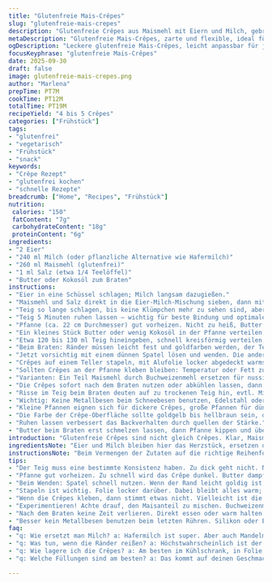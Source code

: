 ```yaml
---
title: "Glutenfreie Mais-Crêpes"
slug: "glutenfreie-mais-crepes"
description: "Glutenfreie Crêpes aus Maismehl mit Eiern und Milch, gebraten in Butter. Leicht anpasstbar durch Verwendung von Hafermilch statt Kuhmilch, oder Kokosöl beim Braten. Die Zubereitung erfordert Aufmerksamkeit auf Teigkonsistenz und Brattemperatur für zarte, nicht zu dichte Crêpes. Typisches Herstellungsverfahren mit Schwenken in der Pfanne, achtsam auf Farbe und Textur achten. Gut geeignet für Vegetarier, nussfrei. Kleine Tipp-Variationen und Fehlerquellen in der Behandlung des Teigs und beim Braten erläutert. Eignet sich als Basis für süße und herzhafte Varianten."
metaDescription: "Glutenfreie Mais-Crêpes, zarte und flexible, ideal für süße oder herzhafte Variationen. Perfekt für Vegetarier."
ogDescription: "Leckere glutenfreie Mais-Crêpes, leicht anpassbar für jeden Geschmack. Ideal als Basis für kreative Füllungen."
focusKeyphrase: "glutenfreie Mais-Crêpes"
date: 2025-09-30
draft: false
image: glutenfreie-mais-crepes.png
author: "Marlena"
prepTime: PT7M
cookTime: PT12M
totalTime: PT19M
recipeYield: "4 bis 5 Crêpes"
categories: ["Frühstück"]
tags:
- "glutenfrei"
- "vegetarisch"
- "Frühstück"
- "snack"
keywords:
- "Crêpe Rezept"
- "glutenfrei kochen"
- "schnelle Rezepte"
breadcrumb: ["Home", "Recipes", "Frühstück"]
nutrition: 
 calories: "150"
 fatContent: "7g"
 carbohydrateContent: "18g"
 proteinContent: "6g"
ingredients:
- "2 Eier"
- "240 ml Milch (oder pflanzliche Alternative wie Hafermilch)"
- "260 ml Maismehl (glutenfrei)"
- "1 ml Salz (etwa 1/4 Teelöffel)"
- "Butter oder Kokosöl zum Braten"
instructions:
- "Eier in eine Schüssel schlagen; Milch langsam dazugießen."
- "Maismehl und Salz direkt in die Eier-Milch-Mischung sieben, dann mit einem Schneebesen grob verrühren."
- "Teig so lange schlagen, bis keine Klümpchen mehr zu sehen sind, aber nicht zu lange, sonst wird die Textur zäh."
- "Teig 5 Minuten ruhen lassen – wichtig für beste Bindung und optimale Feuchtigkeit."
- "Pfanne (ca. 22 cm Durchmesser) gut vorheizen. Nicht zu heiß, Butter muss zart schäumen, nicht verbrennen."
- "Ein kleines Stück Butter oder wenig Kokosöl in der Pfanne verteilen, Pfanne schwenken, damit die Oberfläche leicht bedeckt ist."
- "Etwa 120 bis 130 ml Teig hineingeben, schnell kreisförmig verteilen, damit eine dünne Schicht entsteht."
- "Beim Braten: Ränder müssen leicht fest und goldfarben werden, der Teig oberflächlich trocken. Das passiert meist nach 1 bis 1,5 Minuten auf mittlerer Hitze."
- "Jetzt vorsichtig mit einem dünnen Spatel lösen und wenden. Die andere Seite braucht nur etwa 30 Sekunden, bis sie eine hellbraune Farbe hat – zu lang macht das Crêpe trocken."
- "Crêpes auf einem Teller stapeln, mit Alufolie locker abgedeckt warmstellen. So bleibt Feuchtigkeit im Inneren."
- "Sollten Crêpes an der Pfanne kleben bleiben: Temperatur oder Fett zu niedrig oder Teig zu dickflüssig. Leicht mit mehr Fett arbeiten, eventuell Teig dünner machen mit etwas Milch."
- "Varianten: Ein Teil Maismehl durch Buchweizenmehl ersetzen für nussiges Aroma oder etwas Vanille und Zimt für süßen Touch."
- "Die Crêpes sofort nach dem Braten nutzen oder abkühlen lassen, dann bei niedriger Temperatur erneut kurz erwärmen."
- "Risse im Teig beim Braten deuten auf zu trockenen Teig hin, evtl. Milchanteil erhöhen."
- "Wichtig: Keine Metallbesen beim Schneebesen benutzen, Edelstahl oder Silikon sind besser, vermeidet zuviel Luft und ungleichmäßigen Teig."
- "Kleine Pfannen eignen sich für dickere Crêpes, große Pfannen für dünne, sehr zarte."
- "Die Farbe der Crêpe-Oberfläche sollte goldgelb bis hellbraun sein, dunkle Stellen deuten auf zu hohe Hitze oder verbrannte Butter."
- "Ruhen lassen verbessert das Backverhalten durch quellen der Stärke."
- "Butter beim Braten erst schmelzen lassen, dann Pfanne kippen und überschüssiges Fett entfernen, nur hauchdünn ist ausreichend."
introduction: "Glutenfreie Crêpes sind nicht gleich Crêpes. Klar, Maismehl statt Weizenmehl ändert alles. Ich hab gelernt: Die Textur ist viel fragiler, leicht zerreißbar. Bisschen Milch weglassen und mal Hafermilch probieren, für leichte Süße und bessere Bindung. Eier sind das Bindeglied, die den Teig zusammenhalten, sonst wird's bröselig. Die richtige Hitze? Nicht zu heiß, butterduftend und schattig, da entfalten sich die Aromen und die Oberfläche trocknet perfekt ab. Zu hohe Hitze macht die Ränder schnell dunkel und hart. Beim Wenden hört man diese leicht knackige Kruste – ein Signal, genau jetzt umdrehen. Lieber dünn ausbacken, sonst werden sie zäh. Ich decke die Crêpes warm ab, so trocknen sie nicht aus. Man spürt den Unterschied sofort: frisch, elastisch, nicht pappeweich."
ingredientsNote: "Eier und Milch bleiben hier das Herzstück, ersetzen darf man die Milch aber gut durch Pflanzenmilch, wenn es vegan sein soll – Hafer- oder Mandelmilch funktionieren überraschend gut. Das Maismehl sollte fein gemahlen sein, gröber gibt eine raue Textur. Achtung: Maismehl zieht mehr Flüssigkeit als Weizenmehl, deshalb habe ich die Mengen leicht angepasst; manchmal änder ich bis zu 10% der Flüssigkeit, je nach Mehlqualität und Luftfeuchtigkeit. Das Salz darf nicht fehlen, hebt den Geschmack. Butter ist für das Braten perfekt wegen des Aromas; Kokosöl ist eine gute Alternative, weniger Rauchpunkt, aber passt wenn man es niedriger macht. Von Olivenöl rate ich wegen des starken Geschmacks ab."
instructionsNote: "Beim Vermengen der Zutaten auf die richtige Reihenfolge achten: zuerst Eier mit Milch, dann das gesiebte Mehl langsam einarbeiten. So beugt man Klumpen vor. Das Ruhen ist essentiell, weil die stärkemehligen Bindungen Zeit brauchen. Pfanne gut vorheizen, sonst klebt der Teig. Den Teig nicht zu dick auftragen, eher dünn; Liefermenge circa eine halbe Tasse. Beim Wenden zügig und sanft mit einem dünnen Spatel arbeiten, sonst reißen die Crêpes. Ein Zeichen für fertige erste Seite sind trockene Ränder und kleine Bläschen. Hitze runterschalten, wenn zu schnell Farbe entsteht. Im Stapel warmhalten, Folie bewahrt die Elastizität, keine zu feste Abdeckung nehmen, sonst schwitzen sie durch und verlieren die knusprige Seite. Kleine Risse? Dann etwas mehr Fett oder milchige Flüssigkeit in den Teig. Ausprobieren, das gehört dazu."
tips:
- "Der Teig muss eine bestimmte Konsistenz haben. Zu dick geht nicht. Nach dem Ruhen ist er ideal. Austin hat es mal probiert; der Teig war viel zu fest. Mehr Milch einfüllen. Ach ja: Das Salz nicht vergessen. Das hebt alles."
- "Pfanne gut vorheizen. Zu schnell wird das Crêpe dunkel. Butter dampfen lassen, aber nicht verbrennen. Kokosöl auch möglich. Dicke stellen muss stimmen. Klein anfangen. Rundum verteilen, bevor der Teig stockt."
- "Beim Wenden: Spatel schnell nutzen. Wenn der Rand leicht goldig ist, umdrehen. Keine Angst vor kleinen Rissen, aber nicht zu viele. Hitze anpassen. Drehen nicht vergessen, bevor es zu spät ist."
- "Stapeln ist wichtig. Folie locker darüber. Dabei bleibt alles warm; keine trockenen Crêpes. Achte auf die Farbe. Goldgelb bis hellbraun ist perfekt. Dunkel? Zu heiß, das geht nicht."
- "Wenn die Crêpes kleben, dann stimmt etwas nicht. Vielleicht ist die Temperatur zu niedrig oder das Fett. Mehr Fett nutzen. Oder den Teig dünner machen mit etwas mehr Milch."
- "Experimentieren! Achte drauf, den Maisanteil zu mischen. Buchweizenmehl bringt Aromen. Für süße Crêpes etwas Zimt oder Vanille? Gute Idee; in der Schweiz mag man das."
- "Nach dem Braten keine Zeit verlieren. Direkt essen oder warm halten. Ich stelle sie manchmal auch bei niedriger Temperatur ins Backrohr. Bleiben gut, trocknen nicht aus."
- "Besser kein Metallbesen benutzen beim letzten Rühren. Silikon oder Edelstahl ist klüger. Zu viel Luft macht den Teig ungleichmäßig. Wir wollen ja, dass die Crêpes locker und zart werden."
faq:
- "q: Wie ersetzt man Milch? a: Hafermilch ist super. Aber auch Mandelmilch geht. Die Textur bleibt gut. Weniger fettig, aber wichtig für Bindung. Manchmal, je nach Qualität, weniger Flüssigkeit nehmen."
- "q: Was tun, wenn die Ränder reißen? a: Höchstwahrscheinlich ist der Teig zu trocken. Also mit mehr Flüssigkeit arbeiten. Vielleicht mehr Milch einfüllen. Gutes Hafermehl kann helfen, aber zudem Achten beim Wenden."
- "q: Wie lagere ich die Crêpes? a: Am besten im Kühlschrank, in Folie verpacken. Dann können sie bis zu drei Tage halten. Wieder warm machen bei niedriger Hitze. So bleibt alles geschmackvoll."
- "q: Welche Füllungen sind am besten? a: Das kommt auf deinen Geschmack an. Für herzhaft: Käse, Gemüse. Für süß: Früchte, Schokolade. Denk an Variationen; alles ist möglich, auch salzig."

---
```

